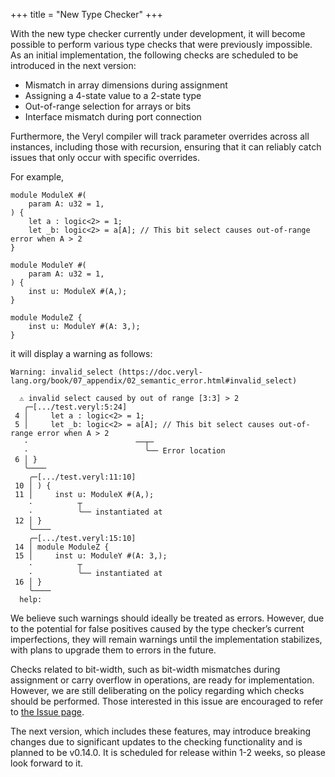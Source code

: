+++
title = "New Type Checker"
+++

With the new type checker currently under development, it will become possible to perform various type checks that were previously impossible.
As an initial implementation, the following checks are scheduled to be introduced in the next version:

* Mismatch in array dimensions during assignment
* Assigning a 4-state value to a 2-state type
* Out-of-range selection for arrays or bits
* Interface mismatch during port connection

Furthermore, the Veryl compiler will track parameter overrides across all instances,
including those with recursion, ensuring that it can reliably catch issues that only occur with specific overrides.

For example,

```veryl
module ModuleX #(
    param A: u32 = 1,
) {
    let a : logic<2> = 1;
    let _b: logic<2> = a[A]; // This bit select causes out-of-range error when A > 2
}

module ModuleY #(
    param A: u32 = 1,
) {
    inst u: ModuleX #(A,);
}

module ModuleZ {
    inst u: ModuleY #(A: 3,);
}
```

it will display a warning as follows:

```
Warning: invalid_select (https://doc.veryl-lang.org/book/07_appendix/02_semantic_error.html#invalid_select)

  ⚠ invalid select caused by out of range [3:3] > 2
   ╭─[.../test.veryl:5:24]
 4 │     let a : logic<2> = 1;
 5 │     let _b: logic<2> = a[A]; // This bit select causes out-of-range error when A > 2
   ·                        ──┬─
   ·                          ╰── Error location
 6 │ }
   ╰────
    ╭─[.../test.veryl:11:10]
 10 │ ) {
 11 │     inst u: ModuleX #(A,);
    ·          ┬
    ·          ╰── instantiated at
 12 │ }
    ╰────
    ╭─[.../test.veryl:15:10]
 14 │ module ModuleZ {
 15 │     inst u: ModuleY #(A: 3,);
    ·          ┬
    ·          ╰── instantiated at
 16 │ }
    ╰────
  help:
```

We believe such warnings should ideally be treated as errors.
However, due to the potential for false positives caused by the type checker’s current imperfections,
they will remain warnings until the implementation stabilizes, with plans to upgrade them to errors in the future.

Checks related to bit-width, such as bit-width mismatches during assignment or carry overflow in operations, are ready for implementation.
However, we are still deliberating on the policy regarding which checks should be performed.
Those interested in this issue are encouraged to refer to [the Issue page](https://github.com/veryl-lang/veryl/issues/1257).

The next version, which includes these features, may introduce breaking changes due to significant updates to the checking functionality and is planned to be v0.14.0.
It is scheduled for release within 1-2 weeks, so please look forward to it.

